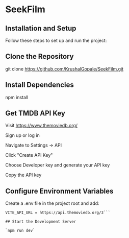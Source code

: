 # SeekFilm

## Installation and Setup

Follow these steps to set up and run the project:

## Clone the Repository

git clone https://github.com/KrushalGopale/SeekFilm.git

## Install Dependencies

npm install

## Get TMDB API Key

Visit https://www.themoviedb.org/

Sign up or log in

Navigate to Settings → API

Click "Create API Key"

Choose Developer key and generate your API key

Copy the API key

## Configure Environment Variables

Create a .env file in the project root and add:

```VITE_API_KEY=your_api_key_here
VITE_API_URL = https://api.themoviedb.org/3```

## Start the Development Server

`npm run dev`
